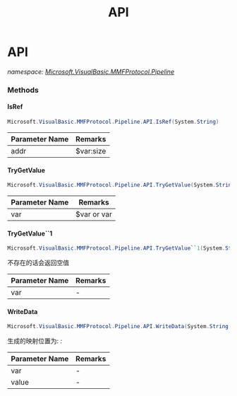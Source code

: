 ﻿---
title: API
---

# API
_namespace: [Microsoft.VisualBasic.MMFProtocol.Pipeline](N-Microsoft.VisualBasic.MMFProtocol.Pipeline.html)_





### Methods

#### IsRef
```csharp
Microsoft.VisualBasic.MMFProtocol.Pipeline.API.IsRef(System.String)
```


|Parameter Name|Remarks|
|--------------|-------|
|addr|$var:size|


#### TryGetValue
```csharp
Microsoft.VisualBasic.MMFProtocol.Pipeline.API.TryGetValue(System.String)
```


|Parameter Name|Remarks|
|--------------|-------|
|var|$var or var|


#### TryGetValue``1
```csharp
Microsoft.VisualBasic.MMFProtocol.Pipeline.API.TryGetValue``1(System.String)
```
不存在的话会返回空值

|Parameter Name|Remarks|
|--------------|-------|
|var|-|


#### WriteData
```csharp
Microsoft.VisualBasic.MMFProtocol.Pipeline.API.WriteData(System.String,Microsoft.VisualBasic.Net.Protocols.RawStream,System.Int32)
```
生成的映射位置为: <var>:<ChunkSize>

|Parameter Name|Remarks|
|--------------|-------|
|var|-|
|value|-|



